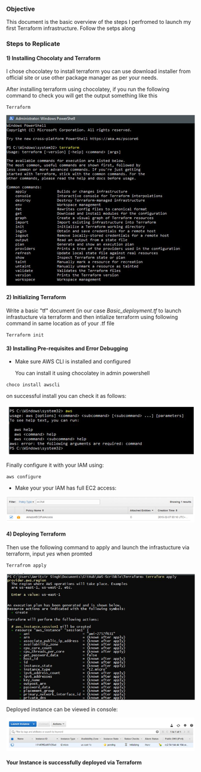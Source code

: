 ### Objective
This document is the basic overview of the steps I perfromed to launch my first Terraform infrastructure. Follow the setps along

### Steps to Replicate
#### 1) Installing Chocolaty and Terraform 
I chose chocolatey to install terraform you can use download installer from official site or use other package manager as per your needs.

After installing terraform using chocolatey, if you run the following command to check you will get the output something like this
~~~
Terraform
~~~

![](.images/confirm.JPG)

#### 2) Initializing Terraform
Write a basic "tf" document (in our case _Basic_deployment.tf_ to launch infrastucture via terraform and then intialize terraform using following command in same location as of your .tf file
~~~
Terraform init
~~~

#### 3) Installing Pre-requisites and Error Debugging

- Make sure AWS CLI is installed and configured

  You can install it using chocolatey in admin powershell
~~~
choco install awscli
~~~

  on successful install you can check it as follows:
  
![](.images/aws%20confirm.JPG)
  
  Finally configure it with your IAM using:
  
  ~~~
  aws configure
  ~~~
  
- Make your your IAM has full EC2 access:

![](.images/ec2%20full%20access.JPG)

#### 4) Deploying Terraform
  Then use the following command to apply and launch the infrastucture via terraform, input _yes_ when promted
~~~
Terrafrom apply
~~~

![](.images/terraform%20apply.JPG)

  Deployed instance can be viewed in console:

![](.images/instance.JPG)

#### Your Instance is successfully deployed via Terraform
